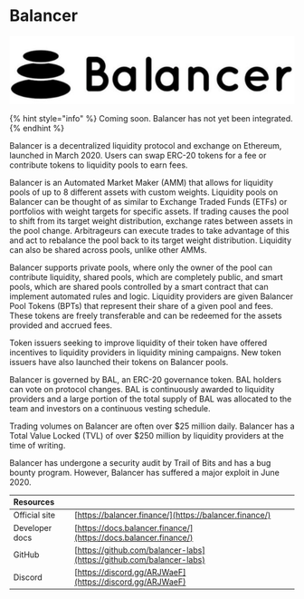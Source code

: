 # Balancer

![](../../.gitbook/assets/balancer.png)

{% hint style="info" %}
Coming soon. Balancer has not yet been integrated.
{% endhint %}

Balancer is a decentralized liquidity protocol and exchange on Ethereum, launched in March 2020. Users can swap ERC-20 tokens for a fee or contribute tokens to liquidity pools to earn fees.

Balancer is an Automated Market Maker \(AMM\) that allows for liquidity pools of up to 8 different assets with custom weights. Liquidity pools on Balancer can be thought of as similar to Exchange Traded Funds \(ETFs\) or portfolios with weight targets for specific assets. If trading causes the pool to shift from its target weight distribution, exchange rates between assets in the pool change. Arbitrageurs can execute trades to take advantage of this and act to rebalance the pool back to its target weight distribution. Liquidity can also be shared across pools, unlike other AMMs.

Balancer supports private pools, where only the owner of the pool can contribute liquidity, shared pools, which are completely public, and smart pools, which are shared pools controlled by a smart contract that can implement automated rules and logic. Liquidity providers are given Balancer Pool Tokens \(BPTs\) that represent their share of a given pool and fees. These tokens are freely transferable and can be redeemed for the assets provided and accrued fees.

Token issuers seeking to improve liquidity of their token have offered incentives to liquidity providers in liquidity mining campaigns. New token issuers have also launched their tokens on Balancer pools.

Balancer is governed by BAL, an ERC-20 governance token. BAL holders can vote on protocol changes. BAL is continuously awarded to liquidity providers and a large portion of the total supply of BAL was allocated to the team and investors on a continuous vesting schedule.

Trading volumes on Balancer are often over $25 million daily. Balancer has a Total Value Locked \(TVL\) of over $250 million by liquidity providers at the time of writing.

Balancer has undergone a security audit by Trail of Bits and has a bug bounty program. However, Balancer has suffered a major exploit in June 2020.

| Resources |  |
| :--- | :--- |
| Official site | [https://balancer.finance/](https://balancer.finance/) |
| Developer docs | [https://docs.balancer.finance/](https://docs.balancer.finance/) |
| GitHub | [https://github.com/balancer-labs](https://github.com/balancer-labs) |
| Discord | [https://discord.gg/ARJWaeF](https://discord.gg/ARJWaeF) |

